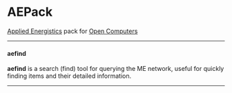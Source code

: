 # AEPack
[Applied Energistics](http://ae-mod.info) pack for [Open Computers](https://oc.cil.li)


***

#### **aefind**
**aefind** is a search (find) tool for querying the ME network, useful for quickly finding items and their detailed information.

***
